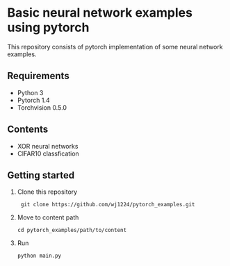﻿# Basic neural network examples using pytorch
This repository consists of pytorch implementation of some neural network examples. 

## Requirements
* Python 3
* Pytorch 1.4
* Torchvision 0.5.0

## Contents
* XOR neural networks
* CIFAR10 classfication

## Getting started
1. Clone this repository
   ```
    git clone https://github.com/wj1224/pytorch_examples.git
   ```
 2. Move to content path
	 ```
	 cd pytorch_examples/path/to/content
	 ```
 3. Run
	 ```
	 python main.py
	 ```

